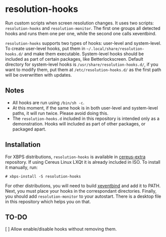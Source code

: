 # resolution-hooks
Run custom scripts when screen resolution changes. 
It uses two scripts: <code>resolution-hooks</code> and <code>resolution-monitor</code>. The first one groups all detected hooks and runs them one per one, while the second one calls xeventbind.

<code>resolution-hooks</code> supports two types of hooks: user-level and system-level. To create user-level hooks, put them in <code>~/.local/share/resolution-hooks.d/</code> and make them executable. System-level hooks should be included as part of certain packages, like Betterlockscreen. Default directory for system-level hooks is <code>/usr/share/resolution-hooks.d/</code>, if you want to modify them, put them at <code>/etc/resolution-hooks.d/</code> as the first path will be overwritten with updates.

## Notes
- All hooks are run using <code>/bin/sh -c</code>.
- At this moment, if the same hook is in both user-level and system-level paths, it will run twice. Please avoid doing this.
- The <code>resolution-hooks.d</code> included in this repository is intended only as a demonstration. Hooks will included as part of other packages, or packaged apart.

## Installation
For XBPS distributions, <code>resolution-hooks</code> is available in <a href="https://sourceforge.net/projects/cereus-linux/files/repos/cereus-extra/">cereus-extra</a> repository. If using Cereus Linux LXQt it is already included in ISO. To install it manually, run:

    # xbps-install -S resolution-hooks

For other distributions, you will need to build <a href=https://github.com/ritave/xeventbind>xeventbind</a> and add it to PATH. Next, you must place your hooks in the correspondant directories. Finally, you should add <code>resolution-monitor</code> to your autostart. There is a desktop file in this repository which helps you on that.

## TO-DO
[ ] Allow enable/disable hooks without removing them.
